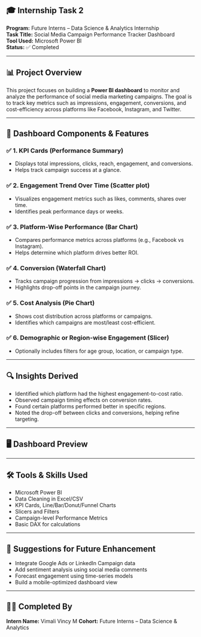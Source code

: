 ## 🎓 Internship Task 2  
**Program:** Future Interns – Data Science & Analytics Internship  
**Task Title:** Social Media Campaign Performance Tracker Dashboard  
**Tool Used:** Microsoft Power BI  
**Status:** ✅ Completed  

---

## 📊 Project Overview  
This project focuses on building a **Power BI dashboard** to monitor and analyze the performance of social media marketing campaigns. The goal is to track key metrics such as impressions, engagement, conversions, and cost-efficiency across platforms like Facebook, Instagram, and Twitter.

---

## 🧩 Dashboard Components & Features

### ✅ 1. **KPI Cards (Performance Summary)**
- Displays total impressions, clicks, reach, engagement, and conversions.
- Helps track campaign success at a glance.

### ✅ 2. **Engagement Trend Over Time (Scatter plot)**
- Visualizes engagement metrics such as likes, comments, shares over time.
- Identifies peak performance days or weeks.

### ✅ 3. **Platform-Wise Performance (Bar Chart)**
- Compares performance metrics across platforms (e.g., Facebook vs Instagram).
- Helps determine which platform drives better ROI.

### ✅ 4. **Conversion (Waterfall Chart)**
- Tracks campaign progression from impressions → clicks → conversions.
- Highlights drop-off points in the campaign journey.

### ✅ 5. **Cost Analysis (Pie Chart)**
- Shows cost distribution across platforms or campaigns.
- Identifies which campaigns are most/least cost-efficient.

### ✅ 6. **Demographic or Region-wise Engagement (Slicer)**
- Optionally includes filters for age group, location, or campaign type.

---

## 🔍 Insights Derived
- Identified which platform had the highest engagement-to-cost ratio.
- Observed campaign timing effects on conversion rates.
- Found certain platforms performed better in specific regions.
- Noted the drop-off between clicks and conversions, helping refine targeting.

---

## 🖥️ Dashboard Preview
  


---

## 🛠 Tools & Skills Used
- Microsoft Power BI  
- Data Cleaning in Excel/CSV  
- KPI Cards, Line/Bar/Donut/Funnel Charts  
- Slicers and Filters  
- Campaign-level Performance Metrics  
- Basic DAX for calculations  

---

## 📌 Suggestions for Future Enhancement
- Integrate Google Ads or LinkedIn Campaign data  
- Add sentiment analysis using social media comments  
- Forecast engagement using time-series models  
- Build a mobile-optimized dashboard view  

---

## 👨‍💻 Completed By  
**Intern Name:** Vimali Vincy M 
**Cohort:** Future Interns – Data Science & Analytics  
 
